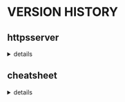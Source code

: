 # VERSION HISTORY

## httpsserver 
<details>
   <summary> details </summary>

### 0.1.0
- [x] first version
- [ ] improve image size (currently around 1.2 Gb)
- [ ] dispatch Dockerfile in smaller layers

</details>

## cheatsheet
<details>
   <summary> details </summary>
   
### 0.1.0
- [x] first version
- [ ] include podman information

</details>
